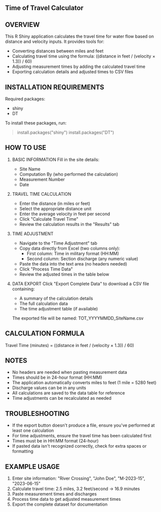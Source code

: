 ## Time of Travel Calculator

OVERVIEW
--------
This R Shiny application calculates the travel time for water flow 
based on distance and velocity inputs. It provides tools for:
- Converting distances between miles and feet
- Calculating travel time using the formula: 
  ((distance in feet / (velocity × 1.3)) / 60)
- Adjusting measurement times by adding the calculated travel time
- Exporting calculation details and adjusted times to CSV files

INSTALLATION REQUIREMENTS
------------------------
Required packages:
- shiny
- DT

To install these packages, run:
> install.packages("shiny")
> install.packages("DT")

HOW TO USE
----------
1. BASIC INFORMATION
   Fill in the site details:
   - Site Name
   - Computation By (who performed the calculation)
   - Measurement Number
   - Date

2. TRAVEL TIME CALCULATION
   - Enter the distance (in miles or feet)
   - Select the appropriate distance unit
   - Enter the average velocity in feet per second
   - Click "Calculate Travel Time"
   - Review the calculation results in the "Results" tab

3. TIME ADJUSTMENT
   - Navigate to the "Time Adjustment" tab
   - Copy data directly from Excel (two columns only):
     * First column: Time in military format (HH:MM)
     * Second column: Section discharge (any numeric value)
   - Paste the data into the text area (no headers needed)
   - Click "Process Time Data"
   - Review the adjusted times in the table below

4. DATA EXPORT
   Click "Export Complete Data" to download a CSV file containing:
   - A summary of the calculation details
   - The full calculation data
   - The time adjustment table (if available)

   The exported file will be named: TOT_YYYYMMDD_SiteName.csv

CALCULATION FORMULA
------------------
Travel Time (minutes) = ((distance in feet / (velocity × 1.3)) / 60)

NOTES
-----
- No headers are needed when pasting measurement data
- Times should be in 24-hour format (HH:MM)
- The application automatically converts miles to feet (1 mile = 5280 feet)
- Discharge values can be in any units
- All calculations are saved to the data table for reference
- Time adjustments can be recalculated as needed

TROUBLESHOOTING
--------------
- If the export button doesn't produce a file, ensure you've performed 
  at least one calculation
- For time adjustments, ensure the travel time has been calculated first
- Times must be in HH:MM format (24-hour)
- If pasted data isn't recognized correctly, check for extra spaces or formatting

EXAMPLE USAGE
------------
1. Enter site information: "River Crossing", "John Doe", "M-2023-15", "2023-06-15"
2. Calculate travel time: 2.5 miles, 3.2 feet/second → 16.9 minutes
3. Paste measurement times and discharges
4. Process time data to get adjusted measurement times
5. Export the complete dataset for documentation
